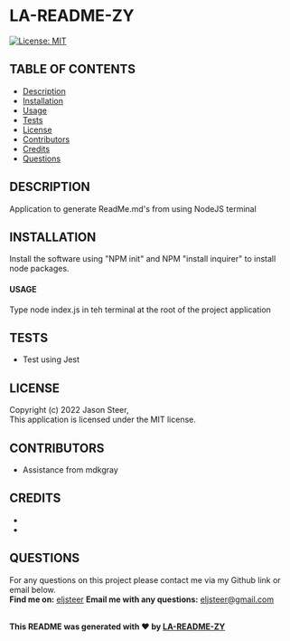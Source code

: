 
  
  # LA-README-ZY

  [![License: MIT](https://img.shields.io/badge/License-MIT-yellow.svg)](https://opensource.org/licenses/MIT)

  ## TABLE OF CONTENTS
  - [Description](#description)
  - [Installation](#Installation)
  - [Usage](#Usage)
  - [Tests](#Tests)
  - [License](#License)
  - [Contributors](#Contributors)
  - [Credits](#Credits)
  - [Questions](#Questions)

  ## DESCRIPTION
  Application to generate ReadMe.md's from using NodeJS terminal
  
  ## INSTALLATION
  Install the software using "NPM init" and NPM "install inquirer" to install node packages.

  #### USAGE
  Type node index.js in teh terminal at the root of the project application

  ## TESTS
  *  Test using Jest
  
  ## LICENSE
  Copyright (c) 2022 Jason Steer,<br />
  This application is licensed under the MIT license.

  ## CONTRIBUTORS
  * Assistance from mdkgray

  ## CREDITS
  * 
  *

  ## QUESTIONS
  For any questions on this project please contact me via my Github link or email below.<br />
  **Find me on:** [eljsteer](https://github.com/eljsteer) 
  **Email me with any questions:** eljsteer@gmail.com<br /><br />

  **This README was generated with ❤️ by [LA-README-ZY](https://github.com/eljsteer/LA-README-ZY)**
